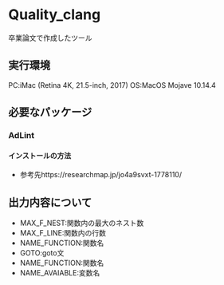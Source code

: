 # Quality_clang

卒業論文で作成したツール  

## 実行環境
PC:iMac (Retina 4K, 21.5-inch, 2017)
OS:MacOS Mojave 10.14.4


## 必要なパッケージ

### AdLint  

#### インストールの方法

* 参考先https://researchmap.jp/jo4a9svxt-1778110/

## 出力内容について  

* MAX_F_NEST:関数内の最大のネスト数
* MAX_F_LINE:関数内の行数
* NAME_FUNCTION:関数名
* GOTO:goto文
* NAME_FUNCTION:関数名
* NAME_AVAIABLE:変数名
